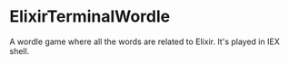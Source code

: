 # ElixirTerminalWordle
A wordle game where all the words are related to Elixir. It's played in IEX shell.
